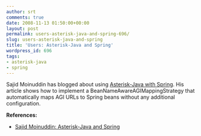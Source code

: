 ```yaml
---
author: srt
comments: true
date: 2008-11-13 01:50:00+00:00
layout: post
permalink: users-asterisk-java-and-spring-696/
slug: users-asterisk-java-and-spring
title: 'Users: Asterisk-Java and Spring'
wordpress_id: 696
tags:
- asterisk-java
- spring
---
```



Sajid Moinuddin has blogged about using [Asterisk-Java with Spring](http://another-lazy-blogger.blogspot.com/2008/11/asterisk-java-spring.html). His article shows how to implement a BeanNameAwareAGIMappingStrategy that automatically maps AGI URLs to Spring beans without any additional configuration.





**References:**






  * [Sajid Moinuddin: Asterisk-Java and Spring](http://another-lazy-blogger.blogspot.com/2008/11/asterisk-java-spring.html)



